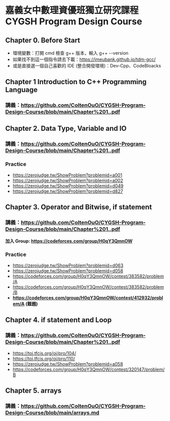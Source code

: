 # 嘉義女中數理資優班獨立研究課程 CYGSH Program Design Course

## Chapter 0. Before Start

- 環境變數：打開 cmd 檢查 g++ 版本，輸入 g++ --version
- 如果找不到這一個指令請去下載：https://jmeubank.github.io/tdm-gcc/
- 或是直接選一個自己喜歡的 IDE (整合開發環境)：Dev-Cpp、CodeBloacks

## Chapter 1 Introduction to C++ Programming Language

### 講義：https://github.com/ColtenOuO/CYGSH-Program-Design-Course/blob/main/Chapter%201..pdf

## Chapter 2. Data Type, Variable and IO 

### 講義：https://github.com/ColtenOuO/CYGSH-Program-Design-Course/blob/main/Chapter%201..pdf

### Practice
- https://zerojudge.tw/ShowProblem?problemid=a001
- https://zerojudge.tw/ShowProblem?problemid=a002
- https://zerojudge.tw/ShowProblem?problemid=d049
- https://zerojudge.tw/ShowProblem?problemid=d827

## Chapter 3. Operator and Bitwise, if statement

### 講義：https://github.com/ColtenOuO/CYGSH-Program-Design-Course/blob/main/Chapter%201..pdf

**加入 Group: https://codeforces.com/group/H0qY3QmnOW**

### Practice
- https://zerojudge.tw/ShowProblem?problemid=d063
- https://zerojudge.tw/ShowProblem?problemid=d058
- https://codeforces.com/group/H0qY3QmnOW/contest/383582/problem/A
- https://codeforces.com/group/H0qY3QmnOW/contest/383582/problem/B
- **https://codeforces.com/group/H0qY3QmnOW/contest/412932/problem/A (難題)**

## Chapter 4. if statement and Loop

### 講義：https://github.com/ColtenOuO/CYGSH-Program-Design-Course/blob/main/Chapter%201..pdf

- https://toj.tfcis.org/oj/pro/104/
- https://toj.tfcis.org/oj/pro/110/
- https://zerojudge.tw/ShowProblem?problemid=a058
- https://codeforces.com/group/H0qY3QmnOW/contest/320147/problem/B

## Chapter 5. arrays

### 講義：https://github.com/ColtenOuO/CYGSH-Program-Design-Course/blob/main/arrays.md

